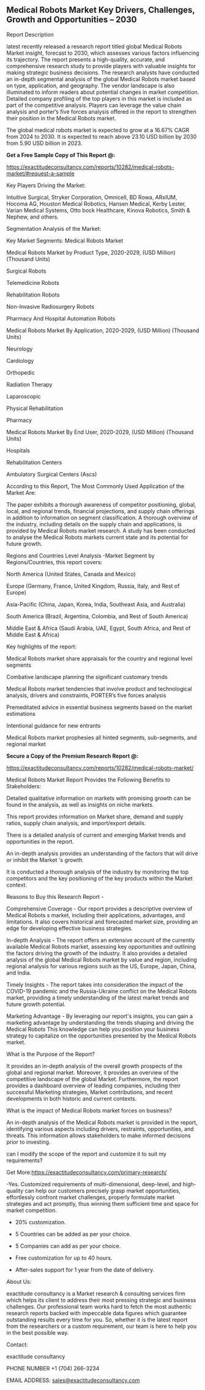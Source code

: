 ## Medical Robots Market Key Drivers, Challenges, Growth and Opportunities – 2030

Report Description

latest recently released a research report titled global Medical Robots Market insight, forecast to 2030, which assesses various factors influencing its trajectory. The report presents a high-quality, accurate, and comprehensive research study to provide players with valuable insights for making strategic business decisions. The research analysts have conducted an in-depth segmental analysis of the global Medical Robots market based on type, application, and geography. The vendor landscape is also illuminated to inform readers about potential changes in market competition. Detailed company profiling of the top players in this market is included as part of the competitive analysis. Players can leverage the value chain analysis and porter’s five forces analysis offered in the report to strengthen their position in the Medical Robots market.

The global medical robots market is expected to grow at a 16.67% CAGR from 2024 to 2030. It is expected to reach above 23.10 USD billion by 2030 from 5.90 USD billion in 2023.

**Get a Free Sample Copy of This Report @:**

https://exactitudeconsultancy.com/reports/10282/medical-robots-market/#request-a-sample

Key Players Driving the Market:

Intuitive Surgical, Stryker Corporation, Omnicell, BD Rowa, ARxIUM, Hocoma AG, Houston Medical Robotics, Hansen Medical, Kerby Lester, Varian Medical Systems, Otto bock Healthcare, Kinova Robotics, Smith & Nephew, and others.

Segmentation Analysis of the Market:

Key Market Segments: Medical Robots Market

Medical Robots Market by Product Type, 2020-2029, (USD Million) (Thousand Units)

Surgical Robots

Telemedicine Robots

Rehabilitation Robots

Non-Invasive Radiosurgery Robots

Pharmacy And Hospital Automation Robots

Medical Robots Market By Application, 2020-2029, (USD Million) (Thousand Units)

Neurology

Cardiology

Orthopedic

Radiation Therapy

Laparoscopic

Physical Rehabilitation

Pharmacy

Medical Robots Market By End User, 2020-2029, (USD Million) (Thousand Units)

Hospitals

Rehabilitation Centers

Ambulatory Surgical Centers (Ascs)

According to this Report, The Most Commonly Used Application of the Market Are:

The paper exhibits a thorough awareness of competitor positioning, global, local, and regional trends, financial projections, and supply chain offerings in addition to information on segment classification. A thorough overview of the industry, including details on the supply chain and applications, is provided by Medical Robots market research. A study has been conducted to analyse the Medical Robots markets current state and its potential for future growth.

Regions and Countries Level Analysis -Market Segment by Regions/Countries, this report covers:

North America (United States, Canada and Mexico)

Europe (Germany, France, United Kingdom, Russia, Italy, and Rest of Europe)

Asia-Pacific (China, Japan, Korea, India, Southeast Asia, and Australia)

South America (Brazil, Argentina, Colombia, and Rest of South America)

Middle East & Africa (Saudi Arabia, UAE, Egypt, South Africa, and Rest of Middle East & Africa)

Key highlights of the report:

Medical Robots market share appraisals for the country and regional level segments

Combative landscape planning the significant customary trends

Medical Robots market tendencies that involve product and technological analysis, drivers and constraints, PORTER’s five forces analysis

Premeditated advice in essential business segments based on the market estimations

Intentional guidance for new entrants

Medical Robots market prophesies all hinted segments, sub-segments, and regional market

**Secure a Copy of the Premium Research Report @:**

https://exactitudeconsultancy.com/reports/10282/medical-robots-market/

Medical Robots Market Report Provides the Following Benefits to Stakeholders:

Detailed qualitative information on markets with promising growth can be found in the analysis, as well as insights on niche markets.

This report provides information on Market share, demand and supply ratios, supply chain analysis, and import/export details.

There is a detailed analysis of current and emerging Market trends and opportunities in the report.

An in-depth analysis provides an understanding of the factors that will drive or inhibit the Market 's growth.

It is conducted a thorough analysis of the industry by monitoring the top competitors and the key positioning of the key products within the Market context.

Reasons to Buy this Research Report -

Comprehensive Coverage - Our report provides a descriptive overview of Medical Robots s market, including their applications, advantages, and limitations. It also covers historical and forecasted market size, providing an edge for developing effective business strategies.

In-depth Analysis - The report offers an extensive account of the currently available Medical Robots market, assessing key opportunities and outlining the factors driving the growth of the industry. It also provides a detailed analysis of the global Medical Robots market by value and region, including regional analysis for various regions such as the US, Europe, Japan, China, and India.

Timely Insights - The report takes into consideration the impact of the COVID-19 pandemic and the Russia-Ukraine conflict on the Medical Robots market, providing a timely understanding of the latest market trends and future growth potential.

Marketing Advantage - By leveraging our report's insights, you can gain a marketing advantage by understanding the trends shaping and driving the Medical Robots This knowledge can help you position your business strategy to capitalize on the opportunities presented by the Medical Robots market.

What is the Purpose of the Report?

It provides an in-depth analysis of the overall growth prospects of the global and regional market. Moreover, it provides an overview of the competitive landscape of the global Market. Furthermore, the report provides a dashboard overview of leading companies, including their successful Marketing strategies, Market contributions, and recent developments in both historic and current contexts.

What is the impact of Medical Robots market forces on business?

An in-depth analysis of the Medical Robots market is provided in the report, identifying various aspects including drivers, restraints, opportunities, and threats. This information allows stakeholders to make informed decisions prior to investing.

can I modify the scope of the report and customize it to suit my requirements?

Get More:https://exactitudeconsultancy.com/primary-research/

-Yes. Customized requirements of multi-dimensional, deep-level, and high-quality can help our customers precisely grasp market opportunities, effortlessly confront market challenges, properly formulate market strategies and act promptly, thus winning them sufficient time and space for market competition.

- 20% customization.

- 5 Countries can be added as per your choice.

- 5 Companies can add as per your choice.

- Free customization for up to 40 hours.

- After-sales support for 1 year from the date of delivery.

About Us:

exactitude consultancy is a Market research & consulting services firm which helps its client to address their most pressing strategic and business challenges. Our professional team works hard to fetch the most authentic research reports backed with impeccable data figures which guarantee outstanding results every time for you. So, whether it is the latest report from the researchers or a custom requirement, our team is here to help you in the best possible way.

Contact:

exactitude consultancy

PHONE NUMBER +1 (704) 266-3234

EMAIL ADDRESS: sales@exactitudeconsultancy.com
